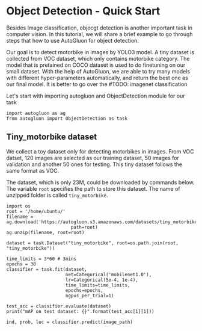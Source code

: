 # Object Detection - Quick Start

Besides Image classification, objecgt detection is another important task in computer vision. In this tutorial, we will share a brief example to go through steps that how to use AutoGluon for object detection.

Our goal is to detect motorbike in images by YOLO3 model. A tiny dataset is collected from VOC dataset, which only contains motorbike category. The model that is pretained on COCO dataset is used to do finetuning on our small dataset. With the help of AutoGluon, we are able to try many models with different hyper-parameters automatically, and return the best one as our final model. It is better to go over the #TODO: imagenet classification

Let's start with importing autogluon and ObjectDetection module for our task 
```{.python .input}
import autogluon as ag
from autogluon import ObjectDetection as task
```

## Tiny_motorbike dataset
We collect a toy dataset only for detecting motorbikes in images. From VOC datset, 120 images are selected as our training dataset, 50 images for validation and another 50 ones for testing. This tiny dataset follows the same format as VOC. 

The dataset, which is only 23M, could be downloaded by commands below. The variable `root` specifies the path to store this dataset. The name of unzipped folder is called `tiny_motorbike`.

```{.python .input}
import os
root = '/home/ubuntu/'
filename = ag.download('https://autogluon.s3.amazonaws.com/datasets/tiny_motorbike.zip',
                        path=root)
ag.unzip(filename, root=root)
```

```{.python .input}
dataset = task.Dataset("tiny_motorbike", root=os.path.join(root, "tiny_motorbike"))
```

```{.python .input}
time_limits = 3*60 # 3mins
epochs = 30
classifier = task.fit(dataset,
                      net=Categorical('mobilenet1.0'),
                      lr=Categorical(5e-4, 1e-4),
                      time_limits=time_limits,
                      epochs=epochs,
                      ngpus_per_trial=1)
```

```{.python .input}
test_acc = classifier.evaluate(dataset)
print("mAP on test dataset: {}".format(test_acc[1][1]))
```

```{.python .input}
ind, prob, loc = classifier.predict(image_path)
```

